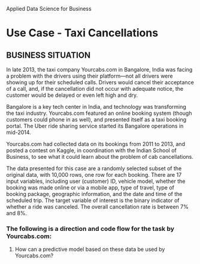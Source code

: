 Applied Data Science for Business 
# Use Case - Taxi Cancellations 
## BUSINESS SITUATION
In late 2013, the taxi company Yourcabs.com in Bangalore, India was facing a problem with the drivers using their platform—not all drivers were showing up for their scheduled calls. Drivers would cancel their acceptance of a call, and, if the cancellation did not occur with adequate notice, the customer would be delayed or even left high and dry.  
  
Bangalore is a key tech center in India, and technology was transforming the taxi industry. Yourcabs.com featured an online booking system (though customers could phone in as well), and presented itself as a taxi booking portal. The Uber ride sharing service started its Bangalore operations in mid-2014.  
  
Yourcabs.com had collected data on its bookings from 2011 to 2013, and posted a contest on Kaggle, in coordination with the Indian School of Business, to see what it could learn about the problem of cab cancellations.   
  
The data presented for this case are a randomly selected subset of the original data, with 10,000 rows, one row for each booking. There are 17 input variables, including user (customer) ID, vehicle model, whether the booking was made online or via a mobile app, type of travel, type of booking package, geographic information, and the date and time of the scheduled trip. The target variable of interest is the binary indicator of whether a ride was canceled. The overall cancellation rate is between 7% and 8%.   

### The following is a direction and code flow for the task by Yourcabs.com: 
1. How can a predictive model based on these data be used by Yourcabs.com?   
